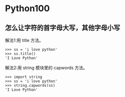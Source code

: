 # Python100


## 怎么让字符的首字母大写，其他字母小写

解法1:用 title 方法。

```
>>> ss = 'i love python'
>>> ss.title()
'I Love Python'
```

解法2:用 string 模块里的 capwords 方法。


```
>>> import string
>>> ss = 'i love python'
>>> string.capwords(ss)
'I Love Python'
```


